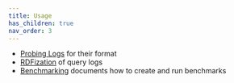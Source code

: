 ```yaml
---
title: Usage
has_children: true
nav_order: 3
---
```


* [Probing Logs](Probing-Logs) for their format
* [RDFization](RDFization) of query logs
* [Benchmarking](Benchmarking) documents how to create and run benchmarks
